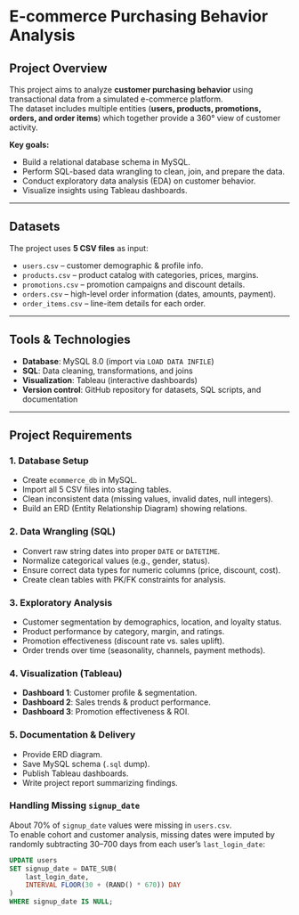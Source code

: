 # E-commerce Purchasing Behavior Analysis

## Project Overview
This project aims to analyze **customer purchasing behavior** using transactional data from a simulated e-commerce platform.  
The dataset includes multiple entities (**users, products, promotions, orders, and order items**) which together provide a 360° view of customer activity.  

**Key goals:**
- Build a relational database schema in MySQL.  
- Perform SQL-based data wrangling to clean, join, and prepare the data.  
- Conduct exploratory data analysis (EDA) on customer behavior.  
- Visualize insights using Tableau dashboards.  

---

## Datasets
The project uses **5 CSV files** as input:  
- `users.csv` – customer demographic & profile info.  
- `products.csv` – product catalog with categories, prices, margins.  
- `promotions.csv` – promotion campaigns and discount details.  
- `orders.csv` – high-level order information (dates, amounts, payment).  
- `order_items.csv` – line-item details for each order.  

---

## Tools & Technologies
- **Database**: MySQL 8.0 (import via `LOAD DATA INFILE`)  
- **SQL**: Data cleaning, transformations, and joins  
- **Visualization**: Tableau (interactive dashboards)  
- **Version control**: GitHub repository for datasets, SQL scripts, and documentation  

---

## Project Requirements

### 1. Database Setup
- Create `ecommerce_db` in MySQL.  
- Import all 5 CSV files into staging tables.  
- Clean inconsistent data (missing values, invalid dates, null integers).  
- Build an ERD (Entity Relationship Diagram) showing relations.  

### 2. Data Wrangling (SQL)
- Convert raw string dates into proper `DATE` or `DATETIME`.  
- Normalize categorical values (e.g., gender, status).  
- Ensure correct data types for numeric columns (price, discount, cost).  
- Create clean tables with PK/FK constraints for analysis.  

### 3. Exploratory Analysis
- Customer segmentation by demographics, location, and loyalty status.  
- Product performance by category, margin, and ratings.  
- Promotion effectiveness (discount rate vs. sales uplift).  
- Order trends over time (seasonality, channels, payment methods).  

### 4. Visualization (Tableau)
- **Dashboard 1**: Customer profile & segmentation.  
- **Dashboard 2**: Sales trends & product performance.  
- **Dashboard 3**: Promotion effectiveness & ROI.  

### 5. Documentation & Delivery
- Provide ERD diagram.  
- Save MySQL schema (`.sql` dump).  
- Publish Tableau dashboards.  
- Write project report summarizing findings.

### Handling Missing `signup_date`

About 70% of `signup_date` values were missing in `users.csv`.  
To enable cohort and customer analysis, missing dates were imputed by randomly subtracting 30–700 days from each user’s `last_login_date`:

```sql
UPDATE users
SET signup_date = DATE_SUB(
    last_login_date,
    INTERVAL FLOOR(30 + (RAND() * 670)) DAY
)
WHERE signup_date IS NULL;
